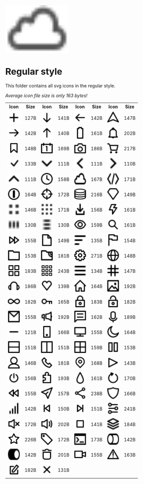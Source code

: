
<img src="../dream.svg" width=200 height=150/>

# **Regular style**

This folder contains all svg icons in the regular style.

*Average icon file size is only 163 bytes!*

<table><tr><th>Icon</th><th>Size</th><th>Icon</th><th>Size</th><th>Icon</th><th>Size</th><th>Icon</th><th>Size</th></tr><tr><td><img width=40 height=40 src="add.svg"></td><td>127B</td><td><img width=40 height=40 src="arrow-down.svg"></td><td>141B</td><td><img width=40 height=40 src="arrow-left.svg"></td><td>142B</td><td><img width=40 height=40 src="arrow-nav.svg"></td><td>147B</td></tr><td><img width=40 height=40 src="arrow-right.svg"></td><td>142B</td><td><img width=40 height=40 src="arrow-up.svg"></td><td>140B</td><td><img width=40 height=40 src="battery.svg"></td><td>161B</td><td><img width=40 height=40 src="bell.svg"></td><td>202B</td></tr><td><img width=40 height=40 src="bookmark.svg"></td><td>148B</td><td><img width=40 height=40 src="calendar.svg"></td><td>169B</td><td><img width=40 height=40 src="camera.svg"></td><td>186B</td><td><img width=40 height=40 src="cart.svg"></td><td>217B</td></tr><td><img width=40 height=40 src="check-mark.svg"></td><td>133B</td><td><img width=40 height=40 src="chevron-down.svg"></td><td>111B</td><td><img width=40 height=40 src="chevron-left.svg"></td><td>111B</td><td><img width=40 height=40 src="chevron-right.svg"></td><td>110B</td></tr><td><img width=40 height=40 src="chevron-up.svg"></td><td>111B</td><td><img width=40 height=40 src="clock.svg"></td><td>158B</td><td><img width=40 height=40 src="cloud.svg"></td><td>167B</td><td><img width=40 height=40 src="code.svg"></td><td>171B</td></tr><td><img width=40 height=40 src="coin.svg"></td><td>164B</td><td><img width=40 height=40 src="crosshair.svg"></td><td>172B</td><td><img width=40 height=40 src="database.svg"></td><td>216B</td><td><img width=40 height=40 src="diamond.svg"></td><td>149B</td></tr><td><img width=40 height=40 src="dot-2x2.svg"></td><td>146B</td><td><img width=40 height=40 src="dot-3x3.svg"></td><td>171B</td><td><img width=40 height=40 src="download.svg"></td><td>156B</td><td><img width=40 height=40 src="electricity.svg"></td><td>161B</td></tr><td><img width=40 height=40 src="ellipsis-h.svg"></td><td>130B</td><td><img width=40 height=40 src="ellipsis-v.svg"></td><td>130B</td><td><img width=40 height=40 src="eye.svg"></td><td>159B</td><td><img width=40 height=40 src="eyeglass.svg"></td><td>161B</td></tr><td><img width=40 height=40 src="fast-forward.svg"></td><td>155B</td><td><img width=40 height=40 src="file.svg"></td><td>149B</td><td><img width=40 height=40 src="filter.svg"></td><td>135B</td><td><img width=40 height=40 src="flag.svg"></td><td>154B</td></tr><td><img width=40 height=40 src="folder.svg"></td><td>153B</td><td><img width=40 height=40 src="ftp.svg"></td><td>181B</td><td><img width=40 height=40 src="gear.svg"></td><td>271B</td><td><img width=40 height=40 src="globe.svg"></td><td>148B</td></tr><td><img width=40 height=40 src="grid-2x2.svg"></td><td>183B</td><td><img width=40 height=40 src="grid-3x3.svg"></td><td>243B</td><td><img width=40 height=40 src="hamburger.svg"></td><td>134B</td><td><img width=40 height=40 src="hashtag.svg"></td><td>147B</td></tr><td><img width=40 height=40 src="headset.svg"></td><td>186B</td><td><img width=40 height=40 src="heart.svg"></td><td>139B</td><td><img width=40 height=40 src="home.svg"></td><td>164B</td><td><img width=40 height=40 src="image.svg"></td><td>192B</td></tr><td><img width=40 height=40 src="infinity.svg"></td><td>182B</td><td><img width=40 height=40 src="key.svg"></td><td>165B</td><td><img width=40 height=40 src="lock-closed.svg"></td><td>183B</td><td><img width=40 height=40 src="lock-open.svg"></td><td>182B</td></tr><td><img width=40 height=40 src="mail.svg"></td><td>155B</td><td><img width=40 height=40 src="megaphone.svg"></td><td>192B</td><td><img width=40 height=40 src="message.svg"></td><td>162B</td><td><img width=40 height=40 src="microphone.svg"></td><td>189B</td></tr><td><img width=40 height=40 src="minus.svg"></td><td>121B</td><td><img width=40 height=40 src="mobile.svg"></td><td>166B</td><td><img width=40 height=40 src="monitor.svg"></td><td>155B</td><td><img width=40 height=40 src="moon.svg"></td><td>164B</td></tr><td><img width=40 height=40 src="panel-1x2.svg"></td><td>151B</td><td><img width=40 height=40 src="panel-2x1.svg"></td><td>151B</td><td><img width=40 height=40 src="panel-2x2.svg"></td><td>159B</td><td><img width=40 height=40 src="pause.svg"></td><td>153B</td></tr><td><img width=40 height=40 src="person.svg"></td><td>146B</td><td><img width=40 height=40 src="phone.svg"></td><td>181B</td><td><img width=40 height=40 src="pin-mark.svg"></td><td>168B</td><td><img width=40 height=40 src="play.svg"></td><td>143B</td></tr><td><img width=40 height=40 src="power.svg"></td><td>156B</td><td><img width=40 height=40 src="puzzle.svg"></td><td>193B</td><td><img width=40 height=40 src="raindrop.svg"></td><td>161B</td><td><img width=40 height=40 src="refresh.svg"></td><td>170B</td></tr><td><img width=40 height=40 src="rewind.svg"></td><td>155B</td><td><img width=40 height=40 src="send.svg"></td><td>157B</td><td><img width=40 height=40 src="share.svg"></td><td>238B</td><td><img width=40 height=40 src="shield.svg"></td><td>166B</td></tr><td><img width=40 height=40 src="signal.svg"></td><td>142B</td><td><img width=40 height=40 src="skip-backward.svg"></td><td>150B</td><td><img width=40 height=40 src="skip-forward.svg"></td><td>151B</td><td><img width=40 height=40 src="sliders.svg"></td><td>241B</td></tr><td><img width=40 height=40 src="speaker-off.svg"></td><td>172B</td><td><img width=40 height=40 src="speaker-on.svg"></td><td>202B</td><td><img width=40 height=40 src="square.svg"></td><td>141B</td><td><img width=40 height=40 src="stack.svg"></td><td>184B</td></tr><td><img width=40 height=40 src="star.svg"></td><td>226B</td><td><img width=40 height=40 src="tag.svg"></td><td>172B</td><td><img width=40 height=40 src="terminal.svg"></td><td>173B</td><td><img width=40 height=40 src="toggle-off.svg"></td><td>142B</td></tr><td><img width=40 height=40 src="toggle-on.svg"></td><td>142B</td><td><img width=40 height=40 src="trash.svg"></td><td>201B</td><td><img width=40 height=40 src="video.svg"></td><td>155B</td><td><img width=40 height=40 src="warning.svg"></td><td>163B</td></tr><td><img width=40 height=40 src="write.svg"></td><td>182B</td><td><img width=40 height=40 src="x-mark.svg"></td><td>131B</td></table>
    